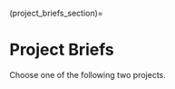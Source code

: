 (project_briefs_section)=
# Project Briefs

Choose one of the following two projects.

```{tableofcontents}
```